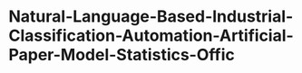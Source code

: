 # Natural-Language-Based-Industrial-Classification-Automation-Artificial-Paper-Model-Statistics-Offic

